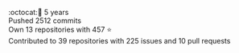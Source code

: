 :octocat::birthday: 5 years  
Pushed 2512 commits  
Own 13 repositories with 457 :star:  
Contributed to 39 repositories with 225 issues and 10 pull requests
